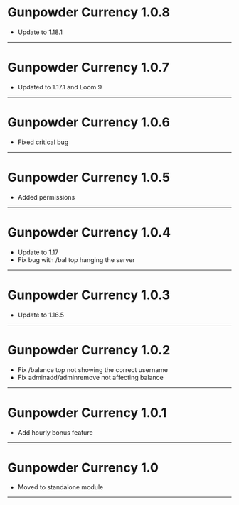 # Gunpowder Currency 1.0.8

- Update to 1.18.1

---

# Gunpowder Currency 1.0.7

- Updated to 1.17.1 and Loom 9

---

# Gunpowder Currency 1.0.6

- Fixed critical bug

---

# Gunpowder Currency 1.0.5

- Added permissions

---

# Gunpowder Currency 1.0.4

- Update to 1.17
- Fix bug with /bal top hanging the server

---

# Gunpowder Currency 1.0.3

- Update to 1.16.5

---
# Gunpowder Currency 1.0.2

- Fix /balance top not showing the correct username
- Fix adminadd/adminremove not affecting balance

---
# Gunpowder Currency 1.0.1

- Add hourly bonus feature


---
# Gunpowder Currency 1.0

- Moved to standalone module

---